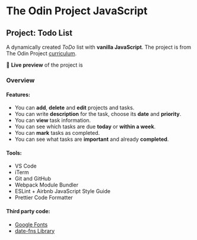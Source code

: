 # The Odin Project JavaScript

## Project: Todo List

A dynamically created _ToDo_ list with **vanilla JavaScript**.
The project is from The Odin Project [curriculum](https://www.theodinproject.com/paths/full-stack-javascript/courses/javascript/lessons/todo-list).

🔗 **Live preview** of the project is

### Overview

#### **Features:**

-   You can **add**, **delete** and **edit** projects and tasks.
-   You can write **description** for the task, choose its **date** and **priority**.
-   You can **view** task information.
-   You can see which tasks are due **today** or **within a week**.
-   You can **mark** tasks as completed.
-   You can see what tasks are **important** and already **completed**.

#### **Tools:**

-   VS Code
-   iTerm
-   Git and GitHub
-   Webpack Module Bundler
-   ESLint + Airbnb JavaScript Style Guide
-   Prettier Code Formatter

#### **Third party code:**

-   [Google Fonts](https://fonts.google.com/)
-   [date-fns Library](https://date-fns.org/)
